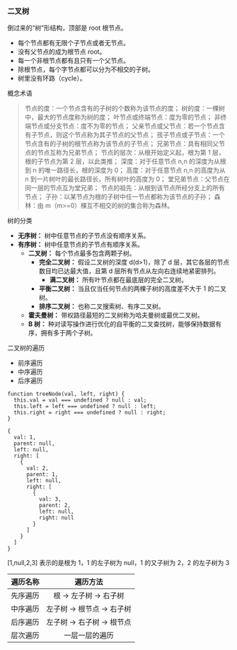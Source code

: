 ### 二叉树

倒过来的“树”形结构，顶部是 root 根节点。

- 每个节点都有无限个子节点或者无节点。
- 没有父节点的成为根节点 root。
- 每一个非根节点都有且只有一个父节点。
- 除根节点，每个字节点都可以分为不相交的子树。
- 树里没有环路（cycle）。

概念术语

> 节点的度：一个节点含有的子树的个数称为该节点的度；
> 树的度：一棵树中，最大的节点度称为树的度；
> 叶节点或终端节点：度为零的节点；
> 非终端节点或分支节点：度不为零的节点；
> 父亲节点或父节点：若一个节点含有子节点，则这个节点称为其子节点的父节点；
> 孩子节点或子节点：一个节点含有的子树的根节点称为该节点的子节点；
> 兄弟节点：具有相同父节点的节点互称为兄弟节点；
> 节点的层次：从根开始定义起，根为第 1 层，根的子节点为第 2 层，以此类推；
> 深度：对于任意节点 n,n 的深度为从根到 n 的唯一路径长，根的深度为 0；
> 高度：对于任意节点 n,n 的高度为从 n 到一片树叶的最长路径长，所有树叶的高度为 0；
> 堂兄弟节点：父节点在同一层的节点互为堂兄弟；
> 节点的祖先：从根到该节点所经分支上的所有节点；
> 子孙：以某节点为根的子树中任一节点都称为该节点的子孙；
> 森林：由 m（m>=0）棵互不相交的树的集合称为森林。

树的分类

- **无序树：** 树中任意节点的子节点没有顺序关系。
- **有序树：** 树中任意节点的子节点有顺序关系。
  - **二叉树：** 每个节点最多包含两颗子树。
    - **完全二叉树：** 假设二叉树的深度 d(d>1)，除了 d 层，其它各层的节点数目均已达最大值，且第 d 层所有节点从左向右连续地紧密排列。
      - **满二叉树：** 所有叶节点都在最底层的完全二叉树。
    - **平衡二叉树：** 当且仅当任何节点的两棵子树的高度差不大于 1 的二叉树。
    - **排序二叉树：** 也称二叉搜索树、有序二叉树。
  - **霍夫曼树：** 带权路径最短的二叉树称为哈夫曼树或最优二叉树。
  - **B 树：** 种对读写操作进行优化的自平衡的二叉查找树，能够保持数据有序，拥有多于两个子树。

二叉树的遍历

- 前序遍历
- 中序遍历
- 后序遍历

```
function treeNode(val, left, right) {
  this.val = val === undefined ? null : val;
  this.left = left === undefined ? null : left;
  this.right = right === undefined ? null : right;
}

{
  val: 1,
  parent: null,
  left: null,
  right: [
    {
      val: 2,
      parent: 1,
      left: null,
      right: [
        {
          val: 3,
          parent: 2,
          left: null,
          right: null
        }
      ]
    }
  ]
}
```

[1,null,2,3] 表示的是根为 1，1 的左子树为 null，1 的又子树为 2，2 的左子树为 3

| 遍历名称 |          遍历方法          |
| :------: | :------------------------: |
| 先序遍历 |   根 -> 左子树 -> 右子树   |
| 中序遍历 | 左子树 -> 根节点 -> 右子树 |
| 后序遍历 | 左子树 -> 右子树 -> 根节点 |
| 层次遍历 |       一层一层的遍历       |
